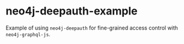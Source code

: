 # neo4j-deepauth-example
Example of using `neo4j-deepauth` for fine-grained access control with `neo4j-graphql-js`.